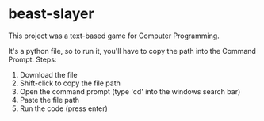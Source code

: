 # beast-slayer

This project was a text-based game for Computer Programming.

It's a python file, so to run it, you'll have to copy the path into the Command Prompt.
Steps:
1. Download the file
2. Shift-click to copy the file path
3. Open the command prompt (type 'cd' into the windows search bar)
4. Paste the file path
5. Run the code (press enter)
